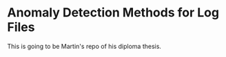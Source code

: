 # Anomaly Detection Methods for Log Files
This is going to be Martin's repo of his diploma thesis. 

